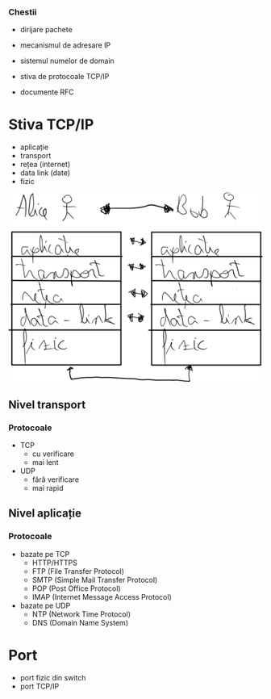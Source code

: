 ### Chestii
- dirijare pachete
- mecanismul de adresare IP
- sistemul numelor de domain
- stiva de protocoale TCP/IP

- documente RFC

# Stiva TCP/IP
- aplicație
- transport
- rețea (internet)
- data link (date)
- fizic

![](tcp-ip.png)

## Nivel transport
### Protocoale
- TCP
	- cu verificare
	- mai lent
- UDP
	- fără verificare
	- mai rapid

## Nivel aplicație
### Protocoale
- bazate pe TCP
	- HTTP/HTTPS
	- FTP (File Transfer Protocol)
	- SMTP (Simple Mail Transfer Protocol)
	- POP (Post Office Protocol)
	- IMAP (Internet Message Access Protocol)
- bazate pe UDP
	- NTP (Network Time Protocol)
	- DNS (Domain Name System)

# Port
- port fizic din switch
- port TCP/IP
